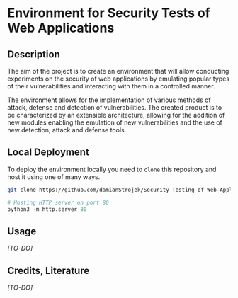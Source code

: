 # Environment for Security Tests of Web Applications

## Description

The aim of the project is to create an environment that will allow conducting experiments on the security of web applications by emulating popular types of their vulnerabilities and interacting with them in a controlled manner. 

The environment allows for the implementation of various methods of attack, defense and detection of vulnerabilities. The created product is to be characterized by an extensible architecture, allowing for the addition of new modules enabling the emulation of new vulnerabilities and the use of new detection, attack and defense tools.

## Local Deployment

To deploy the environment locally you need to `clone` this repository and host it using one of many ways.

```bash
git clone https://github.com/damianStrojek/Security-Testing-of-Web-Applications.git
```

```python
# Hosting HTTP server on port 80
python3 -m http.server 80
```

## Usage

*[TO-DO]*

## Credits, Literature

*[TO-DO]*
